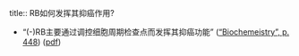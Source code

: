 title:: RB如何发挥其抑癌作用?

- “(-)RB主要通过调控细胞周期检查点而发挥其抑癌功能” ([“Biochemeistry”, p. 448](zotero://select/library/items/5LP9YZZU)) ([pdf](zotero://open-pdf/library/items/2MLGCVRM?page=448&annotation=ELNJ2UL9))